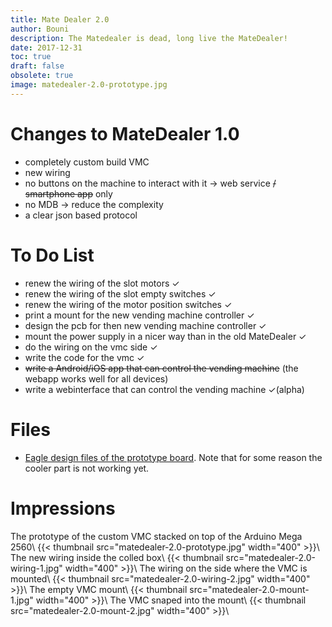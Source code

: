 ```yaml
---
title: Mate Dealer 2.0
author: Bouni
description: The Matedealer is dead, long live the MateDealer!
date: 2017-12-31
toc: true
draft: false
obsolete: true
image: matedealer-2.0-prototype.jpg
---
```


# Changes to MateDealer 1.0 

  * completely custom build VMC
  * new wiring
  * no buttons on the machine to interact with it -> web service <del>/ smartphone app</del> only
  * no MDB -> reduce the complexity 
  * a clear json based protocol


# To Do List 

  * renew the wiring of the slot motors ✓
  * renew the wiring of the slot empty switches ✓
  * renew the wiring of the motor position switches ✓ 
  * print a mount for the new vending machine controller ✓
  * design the pcb for then new vending machine controller ✓
  * mount the power supply in a nicer way than in the old MateDealer ✓
  * do the wiring on the vmc side ✓
  * write the code for the vmc ✓
  * <del>write a Android/iOS app that can control the vending machine</del> (the webapp works well for all devices)
  * write a webinterface that can control the vending machine ✓(alpha)

# Files 

  * [Eagle design files of the prototype board](openvendingshield.zip). Note that for some reason the cooler part is not working yet.

# Impressions 

The prototype of the custom VMC stacked on top of the Arduino Mega 2560\\
{{< thumbnail src="matedealer-2.0-prototype.jpg" width="400" >}}\\
The new wiring inside the colled box\\
{{< thumbnail src="matedealer-2.0-wiring-1.jpg" width="400" >}}\\
The wiring on the side where the VMC is mounted\\
{{< thumbnail src="matedealer-2.0-wiring-2.jpg" width="400" >}}\\
The empty VMC mount\\
{{< thumbnail src="matedealer-2.0-mount-1.jpg" width="400" >}}\\
The VMC snaped into the mount\\
{{< thumbnail src="matedealer-2.0-mount-2.jpg" width="400" >}}\\
